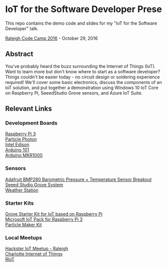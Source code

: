 # IoT for the Software Developer Prese
This repo contains the demo code and slides for my "IoT for the Software Developer" talk.

[Raleigh Code Camp 2016](http://codecamp.org/s/2016/8214) - October 29, 2016

## Abstract
You've probably heard the buzz surrounding the Internet of Things (IoT). Want to learn more but don't know where to start as a software developer? Things couldn't be easier today - no circuit design or soldering experience required! We'll cover some basic electronics, discuss the components of an IoT solution, and put together a demonstration using Windows 10 IoT Core on Raspberry Pi, SeeedStudio Grove sensors, and Azure IoT Suite.

## Relevant Links
### Development Boards
[Raspberry Pi 3](https://www.raspberrypi.org/products/raspberry-pi-3-model-b/)  
[Particle Photon](https://www.particle.io/products/hardware/photon-wifi-dev-kit)  
[Intel Edison](https://software.intel.com/en-us/iot/hardware/edison)    
[Arduino 101](https://www.arduino.cc/en/Main/ArduinoBoard101)  
[Arduino MKR1000](https://www.arduino.cc/en/Main/ArduinoMKR1000)  

### Sensors
[Adafruit BMP280 Barometric Pressure + Temperature Sensor Breakout](https://learn.adafruit.com/adafruit-bmp280-barometric-pressure-plus-temperature-sensor-breakout/overview)  
[Seeed Studio Grove System](http://wiki.seeedstudio.com/wiki/GROVE_System)  
[Weather Station](https://www.hackster.io/windows-iot/weather-station-67e40d)

### Starter Kits
[Grove Starter Kit for IoT based on Raspberry Pi](https://www.seeedstudio.com/Microsoft-IoT-Grove-Kit-p-2694.html)  
[Microsoft IoT Pack for Raspberry Pi 3](https://www.adafruit.com/products/2733)  
[Particle Maker Kit](https://store.particle.io/collections/shields-and-kits)  

### Local Meetups
[Hackster IoT Meetup - Raleigh](http://www.meetup.com/Hackster-Raleigh/)  
[Charlotte Internet of Things](http://www.meetup.com/Charlotte-Internet-of-Things/)    
[RIoT](http://www.ncriot.org/)